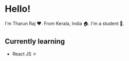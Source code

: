 # Hello!
I'm Tharun Raj ♥. From Kerala, India 🏠. I'm a student 🎒.

## Currently learning
- React JS ⚛
